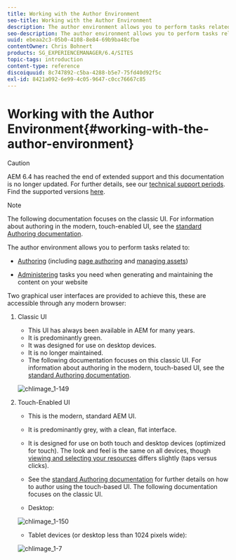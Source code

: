 ```yaml
---
title: Working with the Author Environment
seo-title: Working with the Author Environment
description: The author environment allows you to perform tasks related to authoring (including page authoring and managing assets) and administering tasks you need when generating and maintaining the content on your website.
seo-description: The author environment allows you to perform tasks related to authoring (including page authoring and managing assets) and administering tasks you need when generating and maintaining the content on your website.
uuid: ebeaa2c3-05b0-4108-8e84-69b9ba48cfbe
contentOwner: Chris Bohnert
products: SG_EXPERIENCEMANAGER/6.4/SITES
topic-tags: introduction
content-type: reference
discoiquuid: 8c747892-c5ba-4288-b5e7-75fd40d92f5c
exl-id: 8421a092-6e99-4c05-9647-c0cc76667c85
---
```

# Working with the Author Environment{#working-with-the-author-environment}

>[!CAUTION]
>
>AEM 6.4 has reached the end of extended support and this documentation is no longer updated. For further details, see our [technical support periods](https://helpx.adobe.com/support/programs/eol-matrix.html). Find the supported versions [here](https://experienceleague.adobe.com/docs/).

>[!NOTE]
>
>The following documentation focuses on the classic UI. For information about authoring in the modern, touch-enabled UI, see the [standard Authoring documentation](/help/assets/assets.md).

The author environment allows you to perform tasks related to:

* [Authoring](/help/sites-authoring/author.md) (including [page authoring](/help/sites-authoring/qg-page-authoring.md) and [managing assets](/help/assets/assets.md))  

* [Administering](/help/sites-administering/administer-best-practices.md) tasks you need when generating and maintaining the content on your website

Two graphical user interfaces are provided to achieve this, these are accessible through any modern browser:

1. Classic UI

    * This UI has always been available in AEM for many years.
    * It is predominantly green.
    * It was designed for use on desktop devices.
    * It is no longer maintained.
    * The following documentation focuses on this classic UI. For information about authoring in the modern, touch-based UI, see the [standard Authoring documentation](/help/sites-authoring/author.md).

   ![chlimage_1-149](assets/chlimage_1-149.png)

1. Touch-Enabled UI

    * This is the modern, standard AEM UI.
    * It is predominantly grey, with a clean, flat interface.
    * It is designed for use on both touch and desktop devices (optimized for touch). The look and feel is the same on all devices, though [viewing and selecting your resources](/help/sites-authoring/basic-handling.md) differs slightly (taps versus clicks).
    * See the [standard Authoring documentation](/help/sites-authoring/author.md) for further details on how to author using the touch-based UI. The following documentation focuses on the classic UI.

    * Desktop:

   ![chlimage_1-150](assets/chlimage_1-150.png)

    * Tablet devices (or desktop less than 1024 pixels wide):

   ![chlimage_1-7](assets/chlimage_1-7.jpeg)
